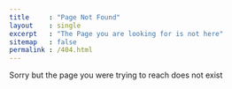 ```yaml
---
title     : "Page Not Found"
layout    : single
excerpt   : "The Page you are looking for is not here"
sitemap   : false
permalink : /404.html
---
```


Sorry but the page you were trying to reach does not exist
